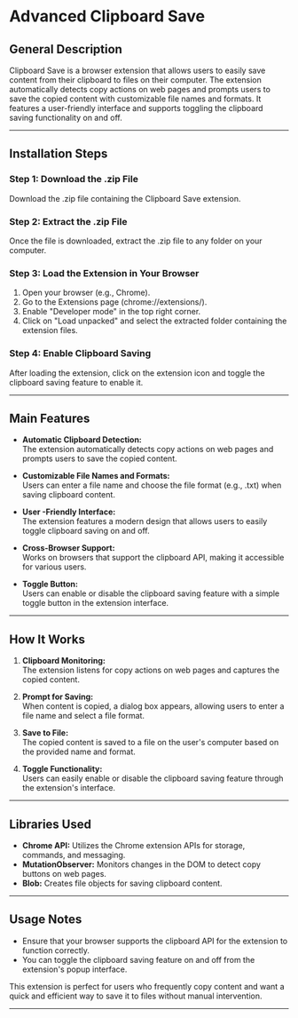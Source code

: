 # Advanced Clipboard Save

## General Description

Clipboard Save is a browser extension that allows users to easily save content from their clipboard to files on their computer. The extension automatically detects copy actions on web pages and prompts users to save the copied content with customizable file names and formats. It features a user-friendly interface and supports toggling the clipboard saving functionality on and off.

---

## Installation Steps

### Step 1: Download the .zip File
Download the .zip file containing the Clipboard Save extension.

### Step 2: Extract the .zip File
Once the file is downloaded, extract the .zip file to any folder on your computer.

### Step 3: Load the Extension in Your Browser
1. Open your browser (e.g., Chrome).
2. Go to the Extensions page (chrome://extensions/).
3. Enable "Developer mode" in the top right corner.
4. Click on "Load unpacked" and select the extracted folder containing the extension files.

### Step 4: Enable Clipboard Saving
After loading the extension, click on the extension icon and toggle the clipboard saving feature to enable it.

---

## Main Features

- **Automatic Clipboard Detection:**  
  The extension automatically detects copy actions on web pages and prompts users to save the copied content.

- **Customizable File Names and Formats:**  
  Users can enter a file name and choose the file format (e.g., .txt) when saving clipboard content.

- **User -Friendly Interface:**  
  The extension features a modern design that allows users to easily toggle clipboard saving on and off.

- **Cross-Browser Support:**  
  Works on browsers that support the clipboard API, making it accessible for various users.

- **Toggle Button:**  
  Users can enable or disable the clipboard saving feature with a simple toggle button in the extension interface.

---

## How It Works

1. **Clipboard Monitoring:**  
   The extension listens for copy actions on web pages and captures the copied content.

2. **Prompt for Saving:**  
   When content is copied, a dialog box appears, allowing users to enter a file name and select a file format.

3. **Save to File:**  
   The copied content is saved to a file on the user's computer based on the provided name and format.

4. **Toggle Functionality:**  
   Users can easily enable or disable the clipboard saving feature through the extension's interface.

---

## Libraries Used

- **Chrome API:** Utilizes the Chrome extension APIs for storage, commands, and messaging.
- **MutationObserver:** Monitors changes in the DOM to detect copy buttons on web pages.
- **Blob:** Creates file objects for saving clipboard content.

---

## Usage Notes

- Ensure that your browser supports the clipboard API for the extension to function correctly.
- You can toggle the clipboard saving feature on and off from the extension's popup interface.

This extension is perfect for users who frequently copy content and want a quick and efficient way to save it to files without manual intervention.

---
